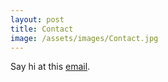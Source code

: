 ```yaml
---
layout: post
title: Contact
image: /assets/images/Contact.jpg
---
```

Say hi at this
[email](shereenlee.ds@gmail.com).
